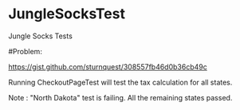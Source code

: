 # JungleSocksTest
Jungle Socks Tests

#Problem:

https://gist.github.com/sturnquest/308557fb46d0b36cb49c

Running CheckoutPageTest will test the tax calculation for all states.

Note :  "North Dakota" test is failing. All the remaining states passed.
